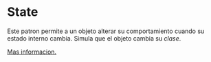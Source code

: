 # State

Este patron permite a un objeto alterar su comportamiento cuando su estado interno cambia. Simula que el objeto cambia
su _clase_.

[Mas informacion.](https://refactoring.guru/es/design-patterns/state)